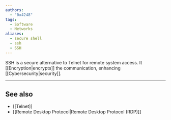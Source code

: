```yaml
---
authors: 
  - "0x4248"
tags:
  - Software
  - Networks
aliases:
  - secure shell
  - ssh
  - SSH
---
```

SSH is a secure alternative to Telnet for remote system access. It [[Encryption|encrypts]] the communication, enhancing [[Cybersecurity|security]].

___
## See also
- [[Telnet]]
- [[Remote Desktop Protocol|Remote Desktop Protocol (RDP)]]